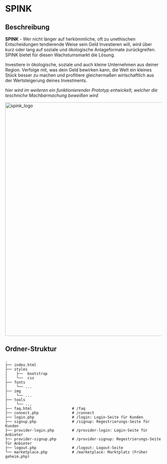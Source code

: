 # SPINK

## Beschreibung

**SPINK** -  Wer nicht länger auf herkömmliche, oft zu unethischen Entscheidungen tendierende Weise sein Geld Investieren will, wird über kurz oder lang auf soziale und ökologische Anlageformate zurückgreifen. SPINK bietet für diesen Wachstumsmarkt die Lösung.

Investiere in ökologische, soziale und auch kleine Unternehmen aus deiner Region. Verfolge mit, was dein Geld bewirken kann, die Welt ein kleines Stück besser zu machen  und profitiere gleichermaßen wirtschaftlich aus der Wertsteigerung deines Investments.

_hier wird im weiteren ein funktionierender Prototyp entwickelt, welcher die teschniche Machbarmachung beweißen wird_

<img width="750" alt="spink_logo" src="https://user-images.githubusercontent.com/72466440/174899973-7bf645b5-3d9d-4d1b-a8e7-8674fc0841f7.png">

## Ordner-Struktur
```
.
├── index.html
├── styles
│    ├──  bootstrap
│    └──  css
├── fonts
│    └── ...
├── img
│    └── ...
├── tools
│    └── ...
├── faq.html                  # /faq
├── connect.php               # /connect
├── login.php                 # /login: Login-Seite für Kunden
├── signup.php                # /signup: Regestrierungs-Seite für Kunden
├── provider-login.php        # /provider-login: Login-Seite für Anbieter
├── provider-signup.php       # /provider-signup: Regestrierungs-Seite für Anbieter
├── logout.php                # /logout: Logout-Seite
└── marketplace.php           # /marketplace: Marktplatz (Früher geheim.php)
```

